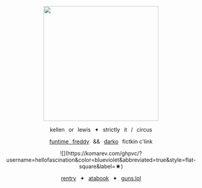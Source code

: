 <a href="https://x.com/an_icyhot/status/1560375191502327808?lang=bg">
<p align="center"> <img src="https://file.garden/aNm3Iy_COBCnNJvr/github%20banner.jpg" height="300"> </p>
</a>
<p align="center"> kellen⠀or⠀lewis⠀✦⠀strictly⠀it⠀/⠀circus </p>
<p align="center"> <a href="https://freddy-fazbears-pizza.fandom.com/wiki/Funtime_Freddy">funtime⠀freddy</a>⠀&&⠀<a href="https://dawkos-alter-egos.fandom.com/wiki/Darko">darko</a>⠀fictkin c'link
<p align="center"> ![](https://komarev.com/ghpvc/?username=hellofascination&color=blueviolet&abbreviated=true&style=flat-square&label=★) </p>
<p align="center"> <a href="https://fluffle.cc/teadragon">rentry</a>⠀✦⠀<a href="https://hellofascination.atabook.org">atabook</a>⠀✦⠀<a href="https://guns.lol/breathecarolina">guns.lol</a> </p>
